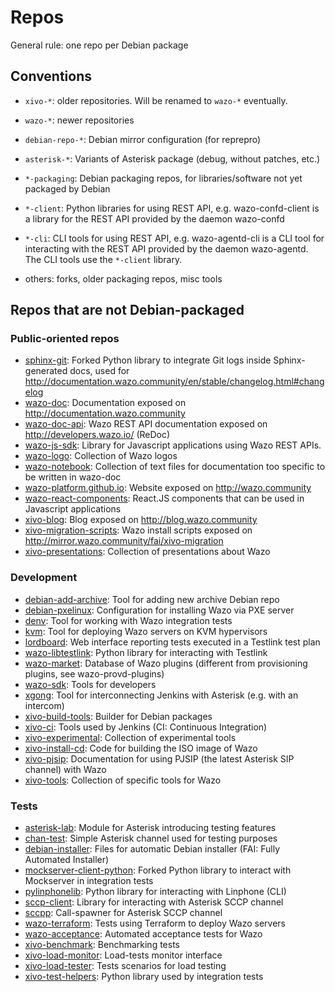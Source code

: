 # Repos

General rule: one repo per Debian package

## Conventions

- `xivo-*`: older repositories. Will be renamed to `wazo-*` eventually.
- `wazo-*`: newer repositories
- `debian-repo-*`: Debian mirror configuration (for reprepro)
- `asterisk-*`: Variants of Asterisk package (debug, without patches, etc.)

- `*-packaging`: Debian packaging repos, for libraries/software not yet packaged by Debian
- `*-client`: Python libraries for using REST API, e.g. wazo-confd-client is a library for the REST API provided by the daemon wazo-confd
- `*-cli`: CLI tools for using REST API, e.g. wazo-agentd-cli is a CLI tool for interacting with the REST API provided by the daemon wazo-agentd. The CLI tools use the `*-client` library.
- others: forks, older packaging repos, misc tools

## Repos that are not Debian-packaged

### Public-oriented repos

- [sphinx-git](https://github.com/wazo-platform/sphinx-git): Forked Python library to integrate Git logs inside Sphinx-generated docs, used for http://documentation.wazo.community/en/stable/changelog.html#changelog
- [wazo-doc](https://github.com/wazo-platform/wazo-doc): Documentation exposed on http://documentation.wazo.community
- [wazo-doc-api](https://github.com/wazo-platform/wazo-doc-api): Wazo REST API documentation exposed on http://developers.wazo.io/ (ReDoc)
- [wazo-js-sdk](https://github.com/wazo-platform/wazo-js-sdk): Library for Javascript applications using Wazo REST APIs.
- [wazo-logo](https://github.com/wazo-platform/wazo-logo): Collection of Wazo logos
- [wazo-notebook](https://github.com/wazo-platform/wazo-notebook): Collection of text files for documentation too specific to be written in wazo-doc
- [wazo-platform.github.io](https://github.com/wazo-platform/wazo-pbx.github.io): Website exposed on http://wazo.community
- [wazo-react-components](https://github.com/wazo-platform/wazo-react-components): React.JS components that can be used in Javascript applications
- [xivo-blog](https://github.com/wazo-platform/xivo-blog): Blog exposed on http://blog.wazo.community
- [xivo-migration-scripts](https://github.com/wazo-platform/xivo-migration-scripts): Wazo install scripts exposed on http://mirror.wazo.community/fai/xivo-migration
- [xivo-presentations](https://github.com/wazo-platform/xivo-presentations): Collection of presentations about Wazo

### Development

- [debian-add-archive](https://github.com/wazo-platform/debian-add-archive): Tool for adding new archive Debian repo
- [debian-pxelinux](https://github.com/wazo-platform/debian-pxelinux): Configuration for installing Wazo via PXE server
- [denv](https://github.com/wazo-platform/denv): Tool for working with Wazo integration tests
- [kvm](https://github.com/wazo-platform/kvm): Tool for deploying Wazo servers on KVM hypervisors
- [lordboard](https://github.com/wazo-platform/lordboard): Web interface reporting tests executed in a Testlink test plan
- [wazo-libtestlink](https://github.com/wazo-platform/wazo-libtestlink): Python library for interacting with Testlink
- [wazo-market](https://github.com/wazo-platform/wazo-market): Database of Wazo plugins (different from provisioning plugins, see wazo-provd-plugins)
- [wazo-sdk](https://github.com/wazo-platform/wazo-sdk): Tools for developers
- [xgong](https://github.com/wazo-platform/xgong): Tool for interconnecting Jenkins with Asterisk (e.g. with an intercom)
- [xivo-build-tools](https://github.com/wazo-platform/xivo-build-tools): Builder for Debian packages
- [xivo-ci](https://github.com/wazo-platform/xivo-ci): Tools used by Jenkins (CI: Continuous Integration)
- [xivo-experimental](https://github.com/wazo-platform/xivo-experimental): Collection of experimental tools
- [xivo-install-cd](https://github.com/wazo-platform/xivo-install-cd): Code for building the ISO image of Wazo
- [xivo-pjsip](https://github.com/wazo-platform/xivo-pjsip): Documentation for using PJSIP (the latest Asterisk SIP channel) with Wazo
- [xivo-tools](https://github.com/wazo-platform/xivo-tools): Collection of specific tools for Wazo

### Tests

- [asterisk-lab](https://github.com/wazo-platform/asterisk-lab): Module for Asterisk introducing testing features
- [chan-test](https://github.com/wazo-platform/chan-test): Simple Asterisk channel used for testing purposes
- [debian-installer](https://github.com/wazo-platform/debian-installer): Files for automatic Debian installer (FAI: Fully Automated Installer)
- [mockserver-client-python](https://github.com/wazo-platform/mockserver-client-python): Forked Python library to interact with Mockserver in integration tests
- [pylinphonelib](https://github.com/wazo-platform/pylinphonelib): Python library for interacting with Linphone (CLI)
- [sccp-client](https://github.com/wazo-platform/sccp-client): Library for interacting with Asterisk SCCP channel
- [sccpp](https://github.com/wazo-platform/sccpp): Call-spawner for Asterisk SCCP channel
- [wazo-terraform](https://github.com/wazo-platform/wazo-terraform): Tests using Terraform to deploy Wazo servers
- [wazo-acceptance](https://github.com/wazo-platform/wazo-acceptance): Automated acceptance tests for Wazo
- [xivo-benchmark](https://github.com/wazo-platform/xivo-benchmark): Benchmarking tests
- [xivo-load-monitor](https://github.com/wazo-platform/xivo-load-monitor): Load-tests monitor interface
- [xivo-load-tester](https://github.com/wazo-platform/xivo-load-tester): Tests scenarios for load testing
- [xivo-test-helpers](https://github.com/wazo-platform/xivo-test-helpers): Python library used by integration tests
